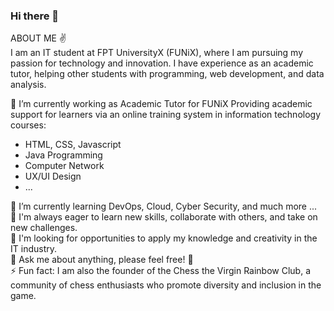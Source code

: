 ### Hi there 👋
  
<!--
**nguyenhoangminh1106/nguyenhoangminh1106** is a ✨ _special_ ✨ repository because its `README.md` (this file) appears on your GitHub profile.

Here are some ideas to get you started:

- 🔭 I’m currently working on ...
- 🌱 I’m currently learning ...
- 👯 I’m looking to collaborate on ...
- 🤔 I’m looking for help with ...
- 💬 Ask me about ...
- 📫 How to reach me: ...
- 😄 Pronouns: ...
- ⚡ Fun fact: ...
-->
  
ABOUT ME ✌️  
I am an IT student at FPT UniversityX (FUNiX), where I am pursuing my passion for technology and innovation. I have experience as an academic tutor, helping other students with programming, web development, and data analysis.  
  
🔭 I’m currently working as Academic Tutor for FUNiX
  Providing academic support for learners via an online training system in information technology courses:
- HTML, CSS, Javascript
- Java Programming
- Computer Network
- UX/UI Design
- ...
  
🌱 I’m currently learning DevOps, Cloud, Cyber Security, and much more ...  
👯 I'm always eager to learn new skills, collaborate with others, and take on new challenges.  
🤔 I'm looking for opportunities to apply my knowledge and creativity in the IT industry.  
💬 Ask me about anything, please feel free! 💪  
⚡ Fun fact: I am also the founder of the Chess the Virgin Rainbow Club, a community of chess enthusiasts who promote diversity and inclusion in the game.  
